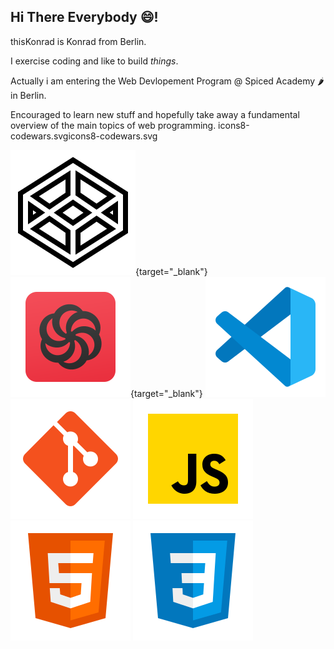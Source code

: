 ## Hi There Everybody 😄!

thisKonrad is Konrad from Berlin.

I exercise coding and like to build *things*.

Actually i am entering the 
Web Devlopement Program 
@ Spiced Academy 🌶️ in Berlin.

Encouraged to learn new stuff 
and hopefully take away a
fundamental overview of the
main topics of web programming.
icons8-codewars.svgicons8-codewars.svg


[<img src="./icons8-codepen.svg">](https://codepen.io/Konrad-Wittich){target="_blank"}  [<img src="icons8-codewars.svg">](https://www.codewars.com/users/thisKonrad){target="_blank"} 
![icon-vs-code](./icons8-vs-code.svg)  ![icon-git](./icons8-git.svg)  ![jS-icon](./icons8-002javascript.svg)  	![jS-icon](./icons8-002html.svg) 	![jS-icon](./icons8-002css.svg)


